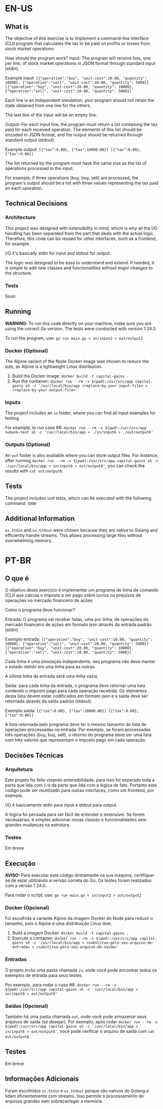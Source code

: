 # EN-US

## What is

The objective of this exercise is to implement a command-line interface (CLI) program that calculates the tax to be paid on profits or losses from stock market operations.

How should the program work?
Input: The program will receive lists, one per line, of stock market operations in JSON format through standard input (stdin).

Example input: `[{"operation":"buy", "unit-cost":10.00, "quantity": 10000},
{"operation":"sell", "unit-cost":20.00, "quantity": 5000}]
[{"operation":"buy", "unit-cost":20.00, "quantity": 10000},
{"operation":"sell", "unit-cost":10.00, "quantity": 5000}]`

Each line is an independent simulation; your program should not retain the state obtained from one line for the others.

The last line of the input will be an empty line.

Output: For each input line, the program must return a list containing the tax paid for each received operation. The elements of this list should be encoded in JSON format, and the output should be returned through standard output (stdout).

Example output: `[{"tax":0.00}, {"tax":10000.00}]
[{"tax":0.00}, {"tax":0.00}]`

The list returned by the program must have the same size as the list of operations processed in the input.

For example, if three operations (buy, buy, sell) are processed, the program's output should be a list with three values representing the tax paid on each operation.

## Technical Decisions

### Architecture

This project was designed with extensibility in mind, which is why all the I/O handling has been separated from the part that deals with the actual logic. Therefore, this code can be reused for other interfaces, such as a frontend, for example.

I/O it's basically stdin for input and stdout for output.

The logic was designed to be easy to understand and extend. If needed, it is simple to add new classes and functionalities without major changes to the structure.

### Tests

Soon

## Running

**WARNING**: To run this code directly on your machine, make sure you are using the correct Go version. The tests were conducted with version 1.24.0.

To run the program, use: `go run main.go < in/input2 > out/output2`

### Docker (Optional)

The Alpine variant of the Node Docker image was chosen to reduce the size, as Alpine is a lightweight Linux distribution.

1. Build the Docker image: `docker build -t capital-gains .`
2. Run the container: `docker run --rm -v $(pwd):/usr/src/app capital-gains sh -c '/usr/local/bin/app <replace-by-your-input-file> > <replace-by-your-output-file>'`

### Inputs

The project includes an `in` folder, where you can find all input examples for testing.

For example, to run case #8: `docker run --rm -v $(pwd):/usr/src/app nubank-test sh -c '/usr/local/bin/app < ./in/input6 > ./out/output6'`

### Outputs (Optional)

An `out` folder is also available where you can store output files. For instance, after running `docker run --rm -v $(pwd):/usr/src/app capital-gains sh -c '/usr/local/bin/app < in/input6 > out/output6'`, you can check the results with `cat out/output6`.

## Tests

The project includes unit tests, which can be executed with the following command: `SOON`

## Additional Information

`os.Stdin` and `os.Stdout` were chosen because they are native to Golang and efficiently handle streams. This allows processing large files without overwhelming memory.

# PT-BR

## O que é

O objetivo deste exercício é implementar um programa de linha de comando (CLI) que calcula o imposto a ser
pago sobre lucros ou prejuízos de operações no mercado financeiro de ações

Como o programa deve funcionar?

Entrada: O programa vai receber listas, uma por linha, de operações do mercado financeiro de ações em formato
json através da entrada padrão (stdin)

Exemplo entrada: `[{"operation":"buy", "unit-cost":10.00, "quantity": 10000},
{"operation":"sell", "unit-cost":20.00, "quantity": 5000}]
[{"operation":"buy", "unit-cost":20.00, "quantity": 10000},
{"operation":"sell", "unit-cost":10.00, "quantity": 5000}]`

Cada linha é uma simulação independente, seu programa não deve manter o estado obtido em uma linha
para as outras.

A última linha da entrada será uma linha vazia.

Saída: para cada linha da entrada, o programa deve retornar uma lista contendo o imposto pago para cada operação
recebida. Os elementos desta lista devem estar codificados em formato json e a saída deve ser retornada
através da saída padrão (stdout).

Exemplo saída: `[{"tax":0.00}, {"tax":10000.00}]
[{"tax":0.00}, {"tax":0.00}]`

A lista retornada pelo programa deve ter o mesmo tamanho da lista de operações processadas na entrada.
Por exemplo, se foram processadas três operações (buy, buy, sell), o retorno do programa deve ser uma lista
com três valores que representam o imposto pago em cada operação.

## Decisões Técnicas

### Arquitetura

Este projeto foi feito visando extensibilidade, para isso foi separado toda a parte que lida com `I/O` da parte que lida com a lógica de fato. Portanto este código pode ser reutilizado para outras interfaces, como um frontend, por exemplo.

I/O é basicamente stdin para input e stdout para output.

A lógica foi pensada para ser fácil de entender e extensível. Se forem necessárias, é simples adicionar novas classes e funcionalidades sem grandes mudanças na estrutura.

### Testes

Em breve

## Execução

**AVISO:** Para executar este código diretamente na sua máquina, certifique-se de estar utilizando a versão correta do Go. Os testes foram realizados com a versão 1.24.0.

Para rodar o script, use: `go run main.go < in/input2 > out/output2`

### Docker (Opcional)

Foi escolhida a variante Alpine da imagem Docker do Node para reduzir o tamanho, pois o Alpine é uma distribuição Linux leve.

1. Build a imagem Docker: `docker build -t capital-gains .`
2. Execute o container: `docker run --rm -v $(pwd):/usr/src/app capital-gains sh -c '/usr/local/bin/app < <substitua-pelo-seu-arquivo-de-entrada> > <substitua-pelo-seu-arquivo-de-saída>'`

### Entradas

O projeto inclui uma pasta chamada `in`, onde você pode encontrar todos os exemplos de entrada para seus testes.

Por exemplo, para rodar o caso #8: `docker run --rm -v $(pwd):/usr/src/app capital-gains sh -c '/usr/local/bin/app < in/input8 > out/output8'`

### Saídas (Opcional)

Também há uma pasta chamada `out`, onde você pode armazenar seus arquivos de saída (se desejar). Por exemplo, após rodar `docker run --rm -v $(pwd):/usr/src/app capital-gains sh -c '/usr/local/bin/app < in/input6 > out/output6'`, você pode verificar o arquivo de saída com `cat out/output6`.

## Testes

Em breve

## Informações Adicionais

Foram escolhidos `os.Stdin` e `os.Stdout` porque são nativos do Golang e lidam eficientemente com streams. Isso permite o processamento de arquivos grandes sem sobrecarregar a memória.


